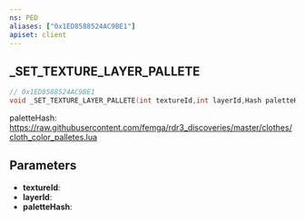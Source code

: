```yaml
---
ns: PED
aliases: ["0x1ED8588524AC9BE1"]
apiset: client
---
```

## _SET_TEXTURE_LAYER_PALLETE

```c
// 0x1ED8588524AC9BE1
void _SET_TEXTURE_LAYER_PALLETE(int textureId,int layerId,Hash paletteHash);
```

paletteHash: https://raw.githubusercontent.com/femga/rdr3_discoveries/master/clothes/cloth_color_palletes.lua

## Parameters
* **textureId**:
* **layerId**:
* **paletteHash**: